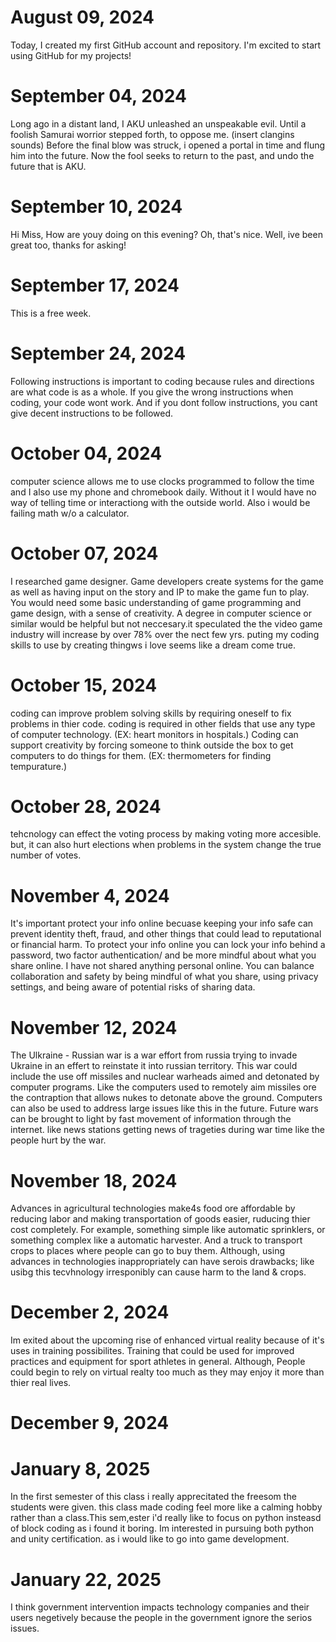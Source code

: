 # August 09, 2024

Today, I created my first GitHub account and repository. I'm excited to start using GitHub for my projects!

# September 04, 2024
Long ago in a distant land, I AKU unleashed an unspeakable evil. Until a foolish Samurai worrior stepped forth, to oppose me. (insert clangins sounds) Before the final blow was struck, i opened a portal in time and flung him into the future. Now the fool seeks to return to the past, and undo the future that is AKU.

# September 10, 2024
Hi Miss, How are youy doing on this evening? Oh, that's nice. Well, ive been great too, thanks for asking!

# September 17, 2024
This is a free week.

# September 24, 2024
Following instructions is important to coding because rules and directions are what code is as a whole. If you give the wrong instructions when coding, your code wont work. And if you dont follow instructions, you cant give decent instructions to be followed. 

# October 04, 2024
computer science allows me to use clocks programmed to follow the time and I also use my phone and chromebook daily. Without it I would have no way of telling time or interactiong with the outside world. Also i would be failing math w/o a calculator.

# October 07, 2024
I researched game designer. Game developers create systems for the game as well as having input on the story and IP to make the game fun to play. You would need some basic understanding of game programming and game design, with a sense of creativity. A degree in computer science or similar would be helpful but not neccesary.it speculated the the video game industry will increase by over 78% over the nect few yrs. puting my coding skills to use by creating thingws i love seems like a dream come true.

# October 15, 2024
coding can improve problem solving skills by requiring oneself to fix problems in thier code. coding is required in other fields that use any type of computer technology. (EX: heart monitors in hospitals.) Coding can support creativity by forcing someone to think outside the box to get computers to do things for them. (EX: thermometers for finding tempurature.) 

# October 28, 2024
tehcnology can effect the voting process by making voting more accesible. but, it can also hurt elections when problems in the system change the true number of votes.

# November 4, 2024
It's important protect your info online becuase keeping your info safe can prevent identity theft, fraud, and other things that could lead to reputational or financial harm. To protect your info online you can lock your info behind a password, two factor authentication/ and be more mindful about what you share online. I have not shared anything personal online. You can balance collaboration and safety by being mindful of what you share, using privacy settings, and being aware of potential risks of sharing data.

# November 12, 2024
The Ulkraine - Russian war is a war effort from russia trying to invade Ukraine in an effert to reinstate it into russian territory. This war could include the use off missiles and nuclear warheads aimed and detonated by computer programs. Like the computers used to remotely aim missiles ore the contraption that allows nukes to detonate above the ground.
 Computers can also be used to address large issues like this in the future. Future wars can be brought to light by fast movement of information through the internet. like news stations getting news of trageties during war time like the people hurt by the war.

# November 18, 2024
 Advances in agricultural technologies make4s food ore affordable by reducing labor and making transportation of goods easier, ruducing thier cost completely. For example, something simple like automatic sprinklers, or something complex like a automatic harvester. And a truck to transport crops to places where people can go to buy them. Although, using advances in technologies inappropriately can have serois drawbacks; like usibg this tecvhnology irresponibly can cause harm to the land & crops.

# December 2, 2024
 Im exited about the upcoming rise of enhanced virtual reality because of it's uses in training possibilites. Training that could be used for improved practices and equipment for sport athletes in general. Although, People could begin to rely on virtual realty too much as they may enjoy it more than thier real lives.

# December 9, 2024

# January 8, 2025
 In the first semester of this class i really apprecitated the freesom the students were given. this class made coding feel more like a calming hobby rather than a class.This sem,ester i'd really like to focus on python insteasd of block coding as i found it boring. Im interested in pursuing both python and unity certification. as i would like to go into game development.

# January 22, 2025
 I think government intervention impacts technology companies and their users negetively because the people in the government ignore the serios issues.
